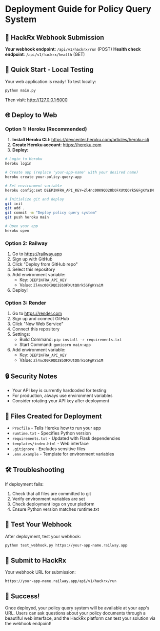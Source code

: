 # Deployment Guide for Policy Query System

## 🎯 HackRx Webhook Submission

**Your webhook endpoint**: `/api/v1/hackrx/run` (POST)
**Health check endpoint**: `/api/v1/hackrx/health` (GET)

## 🚀 Quick Start - Local Testing

Your web application is ready! To test locally:

```bash
python main.py
```

Then visit: http://127.0.0.1:5000

## 🌐 Deploy to Web

### Option 1: Heroku (Recommended)

1. **Install Heroku CLI**: https://devcenter.heroku.com/articles/heroku-cli
2. **Create Heroku account**: https://heroku.com
3. **Deploy:**

```bash
# Login to Heroku
heroku login

# Create app (replace 'your-app-name' with your desired name)
heroku create your-policy-query-app

# Set environment variable
heroku config:set DEEPINFRA_API_KEY=Zl4nc00K9QO28bOFXUtQOrk5GFgKYa1M

# Initialize git and deploy
git init
git add .
git commit -m "Deploy policy query system"
git push heroku main

# Open your app
heroku open
```

### Option 2: Railway

1. Go to https://railway.app
2. Sign up with GitHub
3. Click "Deploy from GitHub repo"
4. Select this repository
5. Add environment variable:
   - Key: `DEEPINFRA_API_KEY`
   - Value: `Zl4nc00K9QO28bOFXUtQOrk5GFgKYa1M`
6. Deploy!

### Option 3: Render

1. Go to https://render.com
2. Sign up and connect GitHub
3. Click "New Web Service"
4. Connect this repository
5. Settings:
   - Build Command: `pip install -r requirements.txt`
   - Start Command: `gunicorn main:app`
6. Add environment variable:
   - Key: `DEEPINFRA_API_KEY`
   - Value: `Zl4nc00K9QO28bOFXUtQOrk5GFgKYa1M`

## 🔒 Security Notes

- Your API key is currently hardcoded for testing
- For production, always use environment variables
- Consider rotating your API key after deployment

## 📁 Files Created for Deployment

- `Procfile` - Tells Heroku how to run your app
- `runtime.txt` - Specifies Python version
- `requirements.txt` - Updated with Flask dependencies
- `templates/index.html` - Web interface
- `.gitignore` - Excludes sensitive files
- `.env.example` - Template for environment variables

## 🛠️ Troubleshooting

If deployment fails:
1. Check that all files are committed to git
2. Verify environment variables are set
3. Check deployment logs on your platform
4. Ensure Python version matches runtime.txt

## 🧪 Test Your Webhook

After deployment, test your webhook:

```bash
python test_webhook.py https://your-app-name.railway.app
```

## 🎯 Submit to HackRx

Your webhook URL for submission:
```
https://your-app-name.railway.app/api/v1/hackrx/run
```

## 🎉 Success!

Once deployed, your policy query system will be available at your app's URL. Users can ask questions about your policy documents through a beautiful web interface, and the HackRx platform can test your solution via the webhook endpoint!
